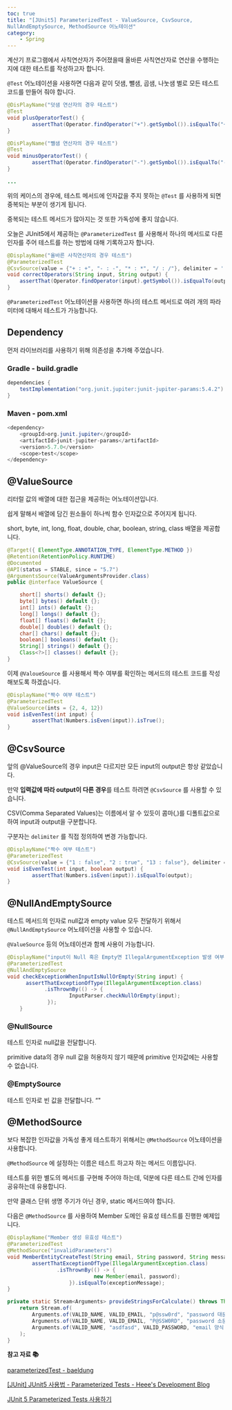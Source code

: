 ```yaml
---
toc: true
title: "[JUnit5] ParameterizedTest - ValueSource, CsvSource, 
NullAndEmptySource, MethodSource 어노테이션"
category:
    - Spring
---
```


계산기 프로그램에서 사칙연산자가 주어졌을때 올바른 사칙연산자로 연산을 
수행하는지에 대한 테스트를 작성하고자 합니다.

`@Test` 어노테이션을 사용하면 다음과 같이 덧샘, 뺄샘, 곱샘, 나눗샘 별로 모든 
테스트 코드를 만들어 줘야 합니다.

```java
@DisPlayName("덧샘 연산자의 경우 테스트")
@Test
void plusOperatorTest() {
		assertThat(Operator.findOperator("+").getSymbol()).isEqualTo("+");
}

@DisPlayName("뺄샘 연산자의 경우 테스트")
@Test
void minusOperatorTest() {
		assertThat(Operator.findOperator("-").getSymbol()).isEqualTo("-");
}

...
```

위의 케이스의 경우에, 테스트 메서드에 인자값을 주지 못하는 `@Test` 를 
사용하게 되면 중복되는 부분이 생기게 됩니다.

중복되는 테스트 메서드가 많아지는 것 또한 가독성에 좋지 않습니다.

오늘은 JUnit5에서 제공하는 `@ParameterizedTest` 를 사용해서 하나의 
메서드로 다른 인자를 주어 테스트를 하는 방법에 대해 기록하고자 합니다.

```java
@DisplayName("올바른 사칙연산자의 경우 테스트")
@ParameterizedTest
@CsvSource(value = {"+ : +", "- : -", "* : *", "/ : /"}, delimiter = ':')
void correctOperators(String input, String output) {
    assertThat(Operator.findOperator(input).getSymbol()).isEqualTo(output);
}
```

`@ParameterizedTest` 어노테이션을 사용하면 하나의 테스트 메서드로 여려 
개의 파라미터에 대해서 테스트가 가능합니다. 

## Dependency

먼저 라이브러리를 사용하기 위해 의존성을 추가해 주었습니다.

### Gradle - build.gradle

```java
dependencies {
	testImplementation("org.junit.jupiter:junit-jupiter-params:5.4.2")
}
```

### Maven - pom.xml

```java
<dependency>
    <groupId>org.junit.jupiter</groupId>
    <artifactId>junit-jupiter-params</artifactId>
    <version>5.7.0</version>
    <scope>test</scope>
</dependency>
```

## @ValueSource

리터럴 값의 배열에 대한 접근을 제공하는 어노테이션입니다.

쉽게 말해서 배열에 담긴 원소들이 하나씩 함수 인자값으로 주어지게 됩니다.

short, byte, int, long, float, double, char, boolean, string, 
class 배열을 제공합니다.

```java
@Target({ ElementType.ANNOTATION_TYPE, ElementType.METHOD })
@Retention(RetentionPolicy.RUNTIME)
@Documented
@API(status = STABLE, since = "5.7")
@ArgumentsSource(ValueArgumentsProvider.class)
public @interface ValueSource {

	short[] shorts() default {};
	byte[] bytes() default {};
	int[] ints() default {};
	long[] longs() default {};
	float[] floats() default {};
	double[] doubles() default {};
	char[] chars() default {};
	boolean[] booleans() default {};
	String[] strings() default {};
	Class<?>[] classes() default {};
}
```

이제 `@ValoueSource` 를 사용해서 짝수 여부를 확인하는 메서드의 테스트 
코드를 작성해보도록 하겠습니다.

```java
@DisplayName("짝수 여부 테스트")
@ParameterizedTest
@ValueSource(ints = {2, 4, 12})
void isEvenTest(int input) {
		assertThat(Numbers.isEven(input)).isTrue();
}
```

## @CsvSource

앞의 @ValueSource의 경우 input은 다르지만 모든 input의 output은 항상 
같았습니다.

만약 **입력값에 따라 output이 다른 경우**를 테스트 하려면 `@CsvSource` 
를 사용할 수 있습니다.

CSV(Comma Separated Values)는 이름에서 알 수 있듯이 콤마(,)를 
디폴트값으로 하여 input과 output을 구분합니다.

구분자는 `delimiter` 를 직접 정의하여 변경 가능합니다.

```java
@DisplayName("짝수 여부 테스트")
@ParameterizedTest
@CsvSource(value = {"1 : false", "2 : true", "13 : false"}, delimiter = ':')
void isEvenTest(int input, boolean output) {
		assertThat(Numbers.isEven(input)).isEqualTo(output);
}
```

## @NullAndEmptySource

테스트 메서드의 인자로 null값과 empty value 모두 전달하기 위해서 
`@NullAndEmptySource` 어노테이션을 사용할 수 있습니다.

`@ValueSource` 등의 어노테이션과 함께 사용이 가능합니다.

```java
@DisplayName("input이 Null 혹은 Empty면 IllegalArgumentException 발생 여부 테스트")
@ParameterizedTest
@NullAndEmptySource
void checkExceptionWhenInputIsNullOrEmpty(String input) {
      assertThatExceptionOfType(IllegalArgumentException.class)
            .isThrownBy(() -> {
                    InputParser.checkNullOrEmpty(input);
             });
    }
```

### @NullSource

테스트 인자로 null값을 전달합니다.

primitive data의 경우 null 값을 허용하지 않기 때문에 primitive 
인자값에는 사용할 수 없습니다.

### @EmptySource

테스트 인자로 빈 값을 전달합니다. “"

## @MethodSource

보다 복잡한 인자값을 가독성 좋게 테스트하기 위해서는 `@MethodSource` 
어노테이션을 사용합니다.

`@MethodSource` 에 설정하는 이름은 테스트 하고자 하는 메서드 이름입니다.

테스트를 위한 별도의 메서드를 구현해 주어야 하는데, 덕분에 다른 테스트 간에 
인자를 공유하는데 유용합니다.

만약 클래스 단위 생명 주기가 아닌 경우, static 메서드여야 합니다.

다음은 `@MethodSource` 를 사용하여 Member 도메인 유효성 테스트를 진행한 
예제입니다.

```java
@DisplayName("Member 생성 유효성 테스트")
@ParameterizedTest
@MethodSource("invalidParameters")
void MemberEntityCreateTest(String email, String password, String message, String exceptionMessage) {
		assertThatExceptionOfType(IllegalArgumentException.class)
				.isThrownBy(() -> {
							new Member(email, password);
					}).isEqualTo(exceptionMessage);
}

private static Stream<Arguments> provideStringsForCalculate() throws Throwable {
    return Stream.of(
        Arguments.of(VALID_NAME, VALID_EMAIL, "p@ssw0rd", "password 대문자 제외", PASSWORD_NOT_MATCH_MESSAGE),
        Arguments.of(VALID_NAME, VALID_EMAIL, "P@SSW0RD", "password 소문자 제외", PASSWORD_NOT_MATCH_MESSAGE),
        Arguments.of(VALID_NAME, "asdfasd", VALID_PASSWORD, "email 양식 틀림", EMAIL_NOT_MATCH_MESSAGE)
    );
}
```

**참고 자료 📚**

[parameterizedTest - baeldung](https://www.baeldung.com/parameterized-tests-junit-5)

[[JUnit] JUnit5 사용법 - Parameterized Tests - 
Heee's Development Blog](https://gmlwjd9405.github.io/2019/11/27/junit5-guide-parameterized-test.html)

[JUnit 5 Parameterized Tests 사용하기](https://dublin-java.tistory.com/56)